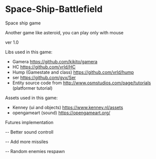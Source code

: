 # Space-Ship-Battlefield
Space ship game

Another game like asteroid, you can play only with mouse

ver 1.0

Libs used in this game:
* Gamera https://github.com/kikito/gamera
* HC https://github.com/vrld/HC
* Hump (Gamestate and class) https://github.com/vrld/hump
* ser https://github.com/gvx/Ser
* Entity source code from http://www.osmstudios.com/page/tutorials (platformer tutorial)

Assets used in this game:
* Kenney (ui and objects) https://www.kenney.nl/assets
* opengameart (sound) https://opengameart.org/

Futures implementation

-- Better sound controll

-- Add more missiles

-- Random enemies respawn

